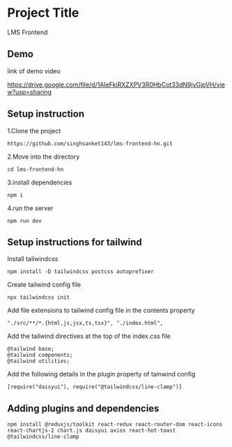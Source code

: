
# Project Title

LMS Frontend


## Demo

link of demo video

https://drive.google.com/file/d/1AleFkiRXZXPV3R0HbCot33dN9jvGjpVH/view?usp=sharing


## Setup instruction

1.Clone the project

    https://github.com/singhsanket143/lms-frontend-hn.git


2.Move into the directory

    cd lms-frontend-hn


3.install dependencies
    
    npm i


4.run the server
   
    npm run dev

## Setup instructions for tailwind

 Install tailwindcss
 
    npm install -D tailwindcss postcss autoprefixer

Create tailwind config file

    npx tailwindcss init

Add file extensions to tailwind config file in the contents property

    "./src/**/*.{html,js,jsx,ts,tsx}", "./index.html",

Add the tailwind directives at the top of the index.css file

    @tailwind base;
    @tailwind components;
    @tailwind utilities;

Add the following details in the plugin property of tainwind config

    [require("daisyui"), require("@tailwindcss/line-clamp")]

## Adding plugins and dependencies


    npm install @reduxjs/toolkit react-redux react-router-dom react-icons react-chartjs-2 chart.js daisyui axios react-hot-toast @tailwindcss/line-clamp
